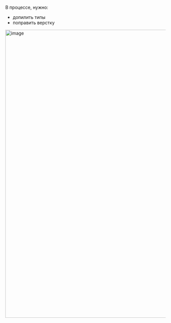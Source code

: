 В процессе, нужно:
- допилить типы
- поправить верстку



<img width="903" alt="image" src="https://user-images.githubusercontent.com/58260898/202479263-82368d9c-6232-4026-9b0e-cebc70702a21.png">

